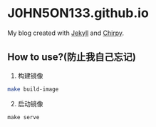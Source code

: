 # J0HN5ON133.github.io

My blog created with [Jekyll](https://jekyllrb.com/) and [Chirpy](https://chirpy.cotes.page/).


## How to use?(防止我自己忘记)

1. 构建镜像

```bash
make build-image
```

2. 启动镜像

```
make serve
```